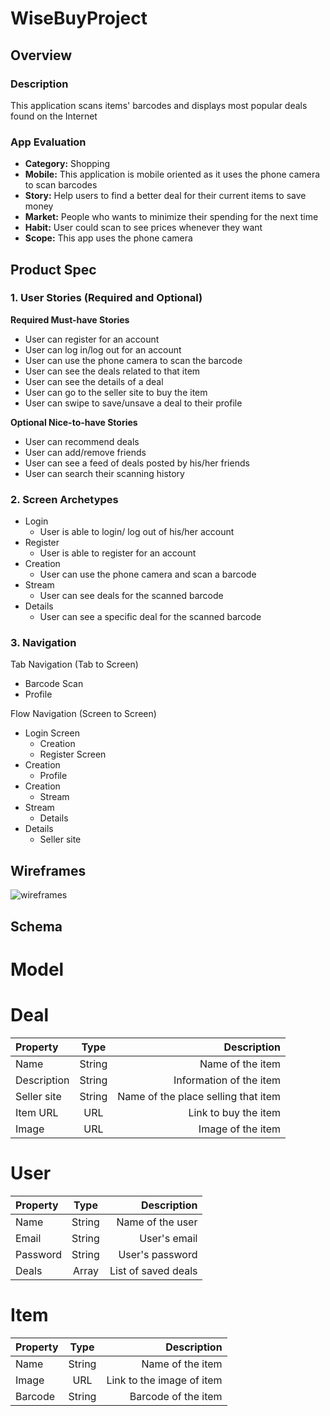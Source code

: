 # WiseBuyProject

## Overview
### Description
This application scans items' barcodes and displays most popular deals found on the Internet
### App Evaluation

- **Category:** Shopping
- **Mobile:** This application is mobile oriented as it uses the phone camera to scan barcodes
- **Story:** Help users to find a better deal for their current items to save money
- **Market:** People who wants to minimize their spending for the next time
- **Habit:** User could scan to see prices whenever they want
- **Scope:** This app uses the phone camera

## Product Spec

### 1. User Stories (Required and Optional)

**Required Must-have Stories**

* User can register for an account
* User can log in/log out for an account
* User can use the phone camera to scan the barcode
* User can see the deals related to that item
* User can see the details of a deal
* User can go to the seller site to buy the item
* User can swipe to save/unsave a deal to their profile

**Optional Nice-to-have Stories**

* User can recommend deals
* User can add/remove friends
* User can see a feed of deals posted by his/her friends
* User can search their scanning history

### 2. Screen Archetypes

* Login
    * User is able to login/ log out of his/her account
* Register
    * User is able to register for an account
* Creation
    * User can use the phone camera and scan a barcode
* Stream
    * User can see deals for the scanned barcode
* Details
    * User can see a specific deal for the scanned barcode
### 3. Navigation

Tab Navigation (Tab to Screen)

  * Barcode Scan
  * Profile

Flow Navigation (Screen to Screen)

  * Login Screen
      * Creation
      * Register Screen
  * Creation
      * Profile
  * Creation
      * Stream
  * Stream
      * Details
  * Details
      * Seller site


## Wireframes

![wireframes](https://user-images.githubusercontent.com/63086003/177377172-9d53415e-c768-49b4-9e30-e8b56fbf188b.jpeg)

## Schema 

# Model

# Deal

| Property | Type | Description |
| :---         |     :---:      |          ---: |
| Name  | String  | Name of the item |
| Description  | String  | Information of the item |
| Seller site  | String  | Name of the place selling that item |
| Item URL  | URL  | Link to buy the item |
| Image  | URL  | Image of the item |

# User

| Property | Type | Description |
| :---         |     :---:      |          ---: |
| Name  | String  | Name of the user |
| Email  | String  | User's email |
| Password  | String  | User's password |
| Deals  | Array  | List of saved deals |


# Item

| Property | Type | Description |
| :---         |     :---:      |          ---: |
| Name  | String  | Name of the item |
| Image  | URL  | Link to the image of item |
| Barcode  | String  | Barcode of the item |



